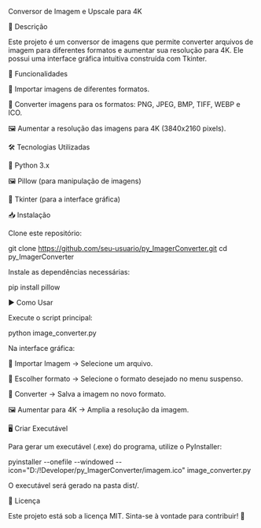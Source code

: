 Conversor de Imagem e Upscale para 4K

📌 Descrição

Este projeto é um conversor de imagens que permite converter arquivos de imagem para diferentes formatos e aumentar sua resolução para 4K. Ele possui uma interface gráfica intuitiva construída com Tkinter.

🚀 Funcionalidades

📂 Importar imagens de diferentes formatos.

🔄 Converter imagens para os formatos: PNG, JPEG, BMP, TIFF, WEBP e ICO.

🖼️ Aumentar a resolução das imagens para 4K (3840x2160 pixels).

🛠️ Tecnologias Utilizadas

🐍 Python 3.x

🖼️ Pillow (para manipulação de imagens)

🎨 Tkinter (para a interface gráfica)

📥 Instalação

Clone este repositório:

git clone https://github.com/seu-usuario/py_ImagerConverter.git
cd py_ImagerConverter

Instale as dependências necessárias:

pip install pillow

▶️ Como Usar

Execute o script principal:

python image_converter.py

Na interface gráfica:

📂 Importar Imagem → Selecione um arquivo.

📑 Escolher formato → Selecione o formato desejado no menu suspenso.

🔄 Converter → Salva a imagem no novo formato.

🖼️ Aumentar para 4K → Amplia a resolução da imagem.

🖥️ Criar Executável

Para gerar um executável (.exe) do programa, utilize o PyInstaller:

pyinstaller --onefile --windowed --icon="D:/!Developer/py_ImagerConverter/imagem.ico" image_converter.py

O executável será gerado na pasta dist/.

📝 Licença

Este projeto está sob a licença MIT. Sinta-se à vontade para contribuir! 🚀